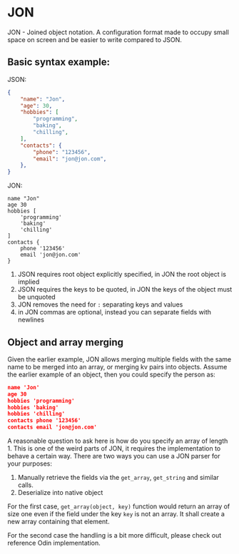 
# JON

JON - Joined object notation. A configuration format made to occupy small
space on screen and be easier to write compared to JSON.

## Basic syntax example:

JSON:

```json
{
    "name": "Jon",
    "age": 30,
    "hobbies": [
        "programming",
        "baking",
        "chilling",
    ],
    "contacts": {
        "phone": "123456",
        "email": "jon@jon.com",
    },
}
```

JON:

```
name "Jon"
age 30
hobbies [
    'programming'
    'baking'
    'chilling'
]
contacts {
    phone '123456'
    email 'jon@jon.com'
}
```

1. JSON requires root object explicitly specified, in JON the root object is implied
2. JSON requires the keys to be quoted, in JON the keys of the object must be unquoted
3. JON removes the need for `:` separating keys and values
4. in JON commas are optional, instead you can separate fields with newlines

## Object and array merging

Given the earlier example, JON allows merging multiple fields with the same name to be merged
into an array, or merging kv pairs into objects. Assume the earlier example of an object, then
you could specify the person as:

```json
name 'Jon'
age 30
hobbies 'programming'
hobbies 'baking'
hobbies 'chilling'
contacts phone '123456'
contacts email 'jon@jon.com'
```

A reasonable question to ask here is how do you specify an array of length 1. This is one of
the weird parts of JON, it requires the implementation to behave a certain way. There are
two ways you can use a JON parser for your purposes:

1. Manually retrieve the fields via the `get_array`, `get_string` and similar calls.
2. Deserialize into native object

For the first case, `get_array(object, key)` function would return an array of size one
even if the field under the key `key` is not an array. It shall create a new array containing
that element.

For the second case the handling is a bit more difficult, please check out reference Odin
implementation.
